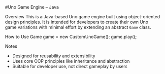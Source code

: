 #Uno Game Engine – Java

Overview
This is a Java-based Uno game engine built using object-oriented design principles. It is intended for developers to create their own Uno game variations with minimal effort by extending an abstract `Game` class.


How to Use
Game game = new CustomUnoGame();
game.play();

Notes
- Designed for reusability and extensibility  
- Uses core OOP principles like inheritance and abstraction  
- Suitable for developer use, not direct gameplay by users
